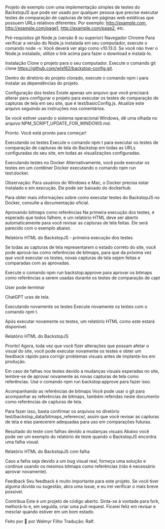 Projeto de exemplo com uma implementação simples de testes do BackstopJS que pode ser usado por qualquer pessoa que precise executar testes de comparação de capturas de tela em páginas web estáticas que possuem URLs relativos diferentes.
Por exemplo:
<http://example.com>,
<http://example.com/page1>,
<http://example.com/page2>, etc.

Pré-requisitos
git
Node.js (versão 8 ou superior)
Navegador Chrome
Para verificar a versão do Node.js instalada em seu computador, execute o comando node -v. Você deverá ver algo como v10.13.0. Se você não tiver o Node.js instalado, utilize o link acima para fazer o download e instalá-lo.

Instalação
Clone o projeto para o seu computador. Execute o comando git clone <https://github.com/wlsf82/backstop-config.git>.

Dentro do diretório do projeto clonado, execute o comando npm i para instalar as dependências do projeto.

Configuração dos testes
Existe apenas um arquivo que você precisará alterar para configurar o projeto para executar os testes de comparação de capturas de tela em seu site, que é test/basicConfig.js. Atualize este arquivo seguindo as instruções nos comentários.

Se você estiver usando o sistema operacional Windows, dê uma olhada no arquivo NPM_SCRIPT_UPDATE_FOR_WINDOWS.md.

Pronto. Você está pronto para começar!

Executando os testes
Execute o comando npm t para executar os testes de comparação de capturas de tela do Backstop em todas as URLs configuradas do seu site, em todas as visualizações configuradas.

Executando testes no Docker
Alternativamente, você pode executar os testes em um contêiner Docker executando o comando npm run test:docker.

Observação: Para usuários do Windows e Mac, o Docker precisa estar instalado e em execução. Ele pode ser baixado do dockerhub.

Para obter mais informações sobre como executar testes do BackstopJS no Docker, consulte a documentação oficial.

Aprovando bitmaps como referências
Na primeira execução dos testes, é esperado que todos falhem, e um relatório HTML deve ser aberto automaticamente para você revisar as capturas de tela feitas. Ele será parecido com o exemplo abaixo.

Relatório HTML do BackstopJS - primeira execução dos testes

Se todas as capturas de tela representarem o estado correto do site, você pode aprová-las como referências de bitmaps, para que da próxima vez que você executar os testes, novas capturas de tela sejam feitas e comparadas com as aprovadas.

Execute o comando npm run backstop:approve para aprovar os bitmaps como referências a serem usadas durante os testes de comparação de capt

User
pode terminar

ChatGPT
uras de tela.

Executando novamente os testes
Execute novamente os testes com o comando npm t.

Após executar novamente os testes, um relatório HTML como este estará disponível.

Relatório HTML do BackstopJS

Pronto! Agora, toda vez que você fizer alterações que possam afetar o visual do site, você pode executar novamente os testes e obter um feedback rápido para corrigir problemas visuais antes de implantá-los em produção.

Em caso de falhas nos testes devido a mudanças visuais esperadas no site, lembre-se de aprovar novamente as novas capturas de tela como referências. Use o comando npm run backstop:approve para fazer isso.

Acompanhando as referências de bitmaps
Você pode usar o git para acompanhar as referências de bitmaps, também referidas neste documento como referências de capturas de tela.

Para fazer isso, basta confirmar os arquivos no diretório test/backstop_data/bitmaps_reference/, assim que você revisar as capturas de tela e elas parecerem adequadas para uso em comparações futuras.

Resultado do teste com falhas devido a mudanças visuais
Abaixo você pode ver um exemplo do relatório de teste quando o BackstopJS encontra uma falha visual.

Relatório HTML do BackstopJS com falha

Caso a falha seja devido a um bug visual real, forneça uma solução e continue usando os mesmos bitmaps como referências (não é necessário aprovar novamente).

Feedback
Seu feedback é muito importante para este projeto. Se você tiver alguma dúvida ou sugestão, abra uma issue, e eu irei verificar o mais breve possível.

Contribua
Este é um projeto de código aberto. Sinta-se à vontade para fork, melhorá-lo e, em seguida, criar uma pull request. Ficarei feliz em revisar e mesclar quando estiver em um bom estado.

Feito por 💚 por Walmyr Filho
Tradução: Ralf.
<!-- # backstop-config

A sample project with a simple implementation of [BackstopJS](https://github.com/garris/BackstopJS) tests that can be used by anyone who needs to run screenshot comparison tests in static web pages that have different relative URLs. E.g. http://example.com, http://example.com/page1, http://example.com/page2, etc.

## Pre-requirements

- [git](https://git-scm.com/downloads)
- [Node.js](https://nodejs.org/) (version 8 or greater)
- [Chrome](https://www.google.com/chrome/) browser

> To check the Node.js version installed in your computer, run `node -v`. You should see something like this `v10.13.0`. If you don't have Node.js installed, use the above link to download and install it.

## Installation

[Clone](https://help.github.com/articles/cloning-a-repository/) the project to your computer. Run `git clone https://github.com/wlsf82/backstop-config.git`.

Inside the directory of the cloned project, run `npm i` to install the project dependencies.

## Tests' setup

There is only one file you will have to change to get the project configured to run screenshot comparison tests for your website, which is [`test/basicConfig.js`](./test/basicConfig.js). Update this file by following the instructions in its comments.

> If you use Windows operating system, take a look at the [`NPM_SCRIPT_UPDATE_FOR_WINDOWS.md`](./NPM_SCRIPT_UPDATE_FOR_WINDOWS.md) file.

Done. You are ready to go!

## Running the tests

Run `npm t` to run the Backstop screenshot comparison tests against all the configured URLs of your website, in all the configured viewports.

### Running tests on Docker

Alternatively you can run the tests in a Docker container by running `npm run test:docker`.

> Note: For Windows and Mac users, Docker needs to be installed and running. It can be downloaded from the [dockerhub](https://hub.docker.com).

> For more information about running BackstopJS tests on Docker go to the [official documentation](https://github.com/garris/BackstopJS#using-docker-for-testing-across-different-environments).

## Approving bitmaps as references

In the first time running the tests, it is expected that all of them fail, and an HTML report should be automatically opened for you to review the taken screenshots. It will look like the one below.

![BackstopJS html report - first time tests execution](./assets/backstop-config-first-report.png)

If all the screenshots represent the correct state of the website, you can approve them as bitmaps references so that next time you run the tests, new screenshots will be taken, and compared with the approved ones.

Run `npm run backstop:approve` to approve the bitmaps as references to be used during the screenshot comparison tests.

## Re-running the tests

Re-run the tests with `npm t`.

After re-running the tests an HTML report like this should be available.

![BackstopJS html report](./assets/backstopjs-report.png)

Done! Now every time you make changes that may affect the website visually, you can re-run the tests and get quick feedback to fix visual issues before deploying them to production.

> In case of test failures due to expected visual changes in the website, remember to re-approve the new screenshots as references. Use `npm run backstop:approve` to do so.

## Keeping track of bitmaps references

You can use [git](https://git-scm.com/downloads) to keep track of the bitmaps reference, also references in this document as screenshots references.

To do so you just need to commit the files in the `test/backstop_data/bitmaps_reference/` directory, as soon as you reviewed the screenshots, and they look good for usage in future comparisons.

## Test result with failures due to visual changes

Below you can see an example of the test report when BackstopJS finds a visual failure.

![BackstopJS html report with failure](./assets/backstopjs-report-failure-diff.png)

> In case the failure is due to a real visual bug, provide a fix and continue using the same bitmaps as references (there is no need to re-approve them.)

## Feedback

Your feedback is very important for this project. If you have any doubts or suggestions, open an issue, and I'll look into it as soon as possible.

## Contribute

This is an open source project. Feel free to [fork](https://help.github.com/articles/fork-a-repo/), improve it, and then create a [pull request](https://help.github.com/articles/about-pull-requests/). I'll be happy to review and have it merged when it gets in a good state.

___

Made with 💚 by [Walmyr Filho](https://walmyrfilho.com) -->
